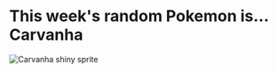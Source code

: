 # This week's random Pokemon is... Carvanha

![Carvanha shiny sprite](https://raw.githubusercontent.com/PokeAPI/sprites/master/sprites/pokemon/shiny/318.png)